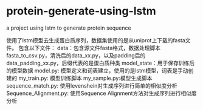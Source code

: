 # protein-generate-using-lstm
a project using lstm to generate protein sequence

使用了lstm模型去生成蛋白质序列，数据集使用的是从uniprot上下载的fasta文件。
包含以下文件：
data：包含源文件fasta格式，数据处理脚本fasta_to_csv.py，清洗后的data_xx.py，以及padding后的data_padding_xx.py，后缀代表的是蛋白质种类
model_state：用于保存训练后的模型数据
model.py: 模型定义和词表建立，使用的是lstm模型，词表是手动创建的
my_train.py: 模型训练脚本
my_sample.py:模型生成脚本
sequence_match.py: 使用levenshein对生成序列进行简单的相似度分析
Sequence_Alignment.py: 使用Sequence Alignment方法对生成序列进行相似度分析
